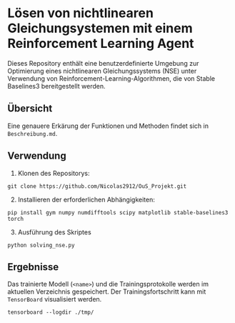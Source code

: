 # Lösen von nichtlinearen Gleichungsystemen mit einem Reinforcement Learning Agent

Dieses Repository enthält eine benutzerdefinierte Umgebung zur Optimierung eines nichtlinearen Gleichungssystems (NSE) unter Verwendung von Reinforcement-Learning-Algorithmen, die von Stable Baselines3 bereitgestellt werden.

## Übersicht

Eine genauere Erkärung der Funktionen und Methoden findet sich in `Beschreibung.md`.

## Verwendung

1. Klonen des Repositorys:

```git clone https://github.com/Nicolas2912/OuS_Projekt.git```

2. Installieren der erforderlichen Abhängigkeiten:

``` pip install gym numpy numdifftools scipy matplotlib stable-baselines3 torch ```

3. Ausführung des Skriptes

``` python solving_nse.py ```

## Ergebnisse

Das trainierte Modell (`<name>`) und die Trainingsprotokolle werden im aktuellen Verzeichnis gespeichert. Der Trainingsfortschritt kann mit `TensorBoard` visualisiert werden.

``` tensorboard --logdir ./tmp/ ```
